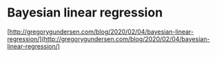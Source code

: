 # Bayesian linear regression

[http://gregorygundersen.com/blog/2020/02/04/bayesian-linear-regression/](http://gregorygundersen.com/blog/2020/02/04/bayesian-linear-regression/)
